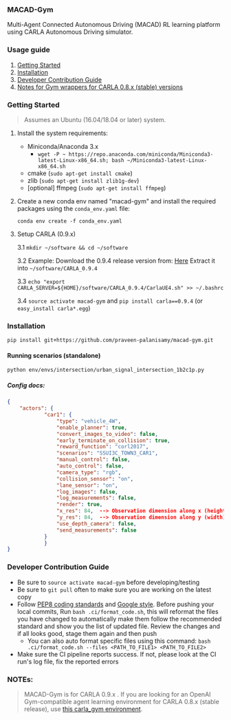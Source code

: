 ### MACAD-Gym

Multi-Agent Connected Autonomous Driving (MACAD) RL learning platform using CARLA
Autonomous Driving simulator.

### Usage guide

1. [Getting Started](#getting-started)
1. [Installation](#installation)
1. [Developer Contribution Guide](README.md#developer-contribution-guide)
1. [Notes for Gym wrappers for CARLA 0.8.x (stable) versions](README.md#notes)


### Getting Started

> Assumes an Ubuntu (16.04/18.04 or later) system.

1. Install the system requirements:
	- Miniconda/Anaconda 3.x
		- `wget -P ~ https://repo.anaconda.com/miniconda/Miniconda3-latest-Linux-x86_64.sh; bash ~/Miniconda3-latest-Linux-x86_64.sh`
	- cmake (`sudo apt-get install cmake`)
	- zlib (`sudo apt-get install zlib1g-dev`)
	- [optional] ffmpeg (`sudo apt-get install ffmpeg`)
	
2. Create a new conda env named "macad-gym" and install the required packages using the `conda_env.yaml` file:

    `conda env create -f conda_env.yaml`
    
3. Setup CARLA (0.9.x)

    3.1 `mkdir ~/software && cd ~/software`

    3.2 Example: Download the 0.9.4 release version from: [Here](https://drive.google.com/file/d/1p5qdXU4hVS2k5BOYSlEm7v7_ez3Et9bP/view)
    Extract it into `~/software/CARLA_0.9.4`
    
    3.3 `echo "export CARLA_SERVER=${HOME}/software/CARLA_0.9.4/CarlaUE4.sh" >> ~/.bashrc`
    
    3.4 `source activate macad-gym` and `pip install carla==0.9.4` (or `easy_install carla*.egg`)

### Installation

`pip install git+https://github.com/praveen-palanisamy/macad-gym.git`
    

#### Running scenarios (standalone)

`python env/envs/intersection/urban_signal_intersection_1b2c1p.py`

##### Config docs:
```json
{
    "actors": {
            "car1": {
                "type": "vehicle_4W",
                "enable_planner": true,
                "convert_images_to_video": false,
                "early_terminate_on_collision": true,
                "reward_function": "corl2017",
                "scenarios": "SSUI3C_TOWN3_CAR1",
                "manual_control": false,
                "auto_control": false,
                "camera_type": "rgb",
                "collision_sensor": "on",
                "lane_sensor": "on",
                "log_images": false,
                "log_measurements": false,
                "render": true,
                "x_res": 84,  --> Observation dimension along x (height)
                "y_res": 84,  --> Observation dimension along y (width)
                "use_depth_camera": false,
                "send_measurements": false
            }
            }
}
```

### Developer Contribution Guide

- Be sure to `source activate macad-gym` before developing/testing
- Be sure to `git pull` often to make sure you are working on the latest copy
- Follow [PEP8 coding standards](https://www.python.org/dev/peps/pep-0008/) and [Google style](http://google.github.io/styleguide/pyguide.html). Before pushing your local commits, Run `bash .ci/format_code.sh`, this will reformat the files you have changed to automatically make them follow the recommended standard and show you the list of updated file. Review the changes and if all looks good, stage them again and then push
  - You can also auto format specific files using this command: `bash .ci/format_code.sh --files <PATH_TO_FILE1> <PATH_TO_FILE2>`
- Make sure the CI pipeline reports success. If not, please look at the CI run's log file, fix the reported errors

### **NOTEs**:
> MACAD-Gym is for CARLA 0.9.x . If you are
looking for an OpenAI Gym-compatible agent learning environment for CARLA 0.8.x (stable release),
use [this carla_gym environment](https://github.com/PacktPublishing/Hands-On-Intelligent-Agents-with-OpenAI-Gym/tree/master/ch8/environment).
